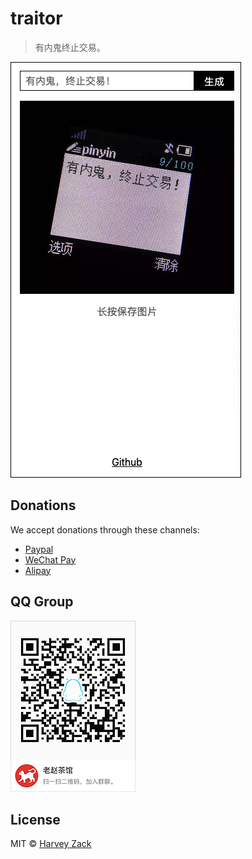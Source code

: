# traitor

> 有内鬼终止交易。

![Screenshot](./img/screenshot.png)

## Donations

We accept donations through these channels:

- [Paypal](https://www.paypal.me/harveyzack)
- [WeChat Pay](./img/wechatpay.jpg)
- [Alipay](./img/alipay.jpg)

## QQ Group

![QQ Group](./img/qqgroup.png)

## License

MIT © [Harvey Zack](https://sleepy.im/)
